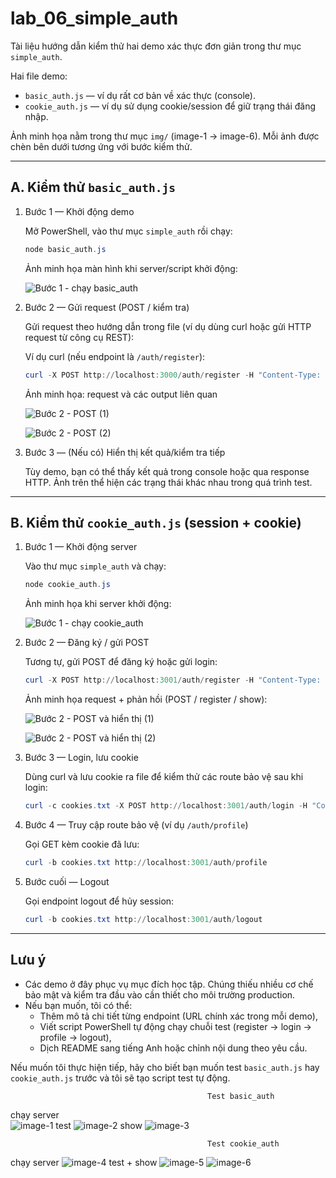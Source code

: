 # lab_06_simple_auth

Tài liệu hướng dẫn kiểm thử hai demo xác thực đơn giản trong thư mục `simple_auth`.

Hai file demo:

- `basic_auth.js` — ví dụ rất cơ bản về xác thực (console).
- `cookie_auth.js` — ví dụ sử dụng cookie/session để giữ trạng thái đăng nhập.

Ảnh minh họa nằm trong thư mục `img/` (image-1 → image-6). Mỗi ảnh được chèn bên dưới tương ứng với bước kiểm thử.

---

## A. Kiểm thử `basic_auth.js`

1) Bước 1 — Khởi động demo

   Mở PowerShell, vào thư mục `simple_auth` rồi chạy:

   ```powershell
   node basic_auth.js
   ```

   Ảnh minh họa màn hình khi server/script khởi động:

   ![Bước 1 - chạy basic_auth](img/image-1.png)

2) Bước 2 — Gửi request (POST / kiểm tra)

   Gửi request theo hướng dẫn trong file (ví dụ dùng curl hoặc gửi HTTP request từ công cụ REST):

   Ví dụ curl (nếu endpoint là `/auth/register`):

   ```powershell
   curl -X POST http://localhost:3000/auth/register -H "Content-Type: application/json" -d '{"username":"alice","password":"pass123"}'
   ```

   Ảnh minh họa: request và các output liên quan

   ![Bước 2 - POST (1)](img/image-2.png)

   ![Bước 2 - POST (2)](img/image-3.png)

3) Bước 3 — (Nếu có) Hiển thị kết quả/kiểm tra tiếp

   Tùy demo, bạn có thể thấy kết quả trong console hoặc qua response HTTP. Ảnh trên thể hiện các trạng thái khác nhau trong quá trình test.

---

## B. Kiểm thử `cookie_auth.js` (session + cookie)

1) Bước 1 — Khởi động server

   Vào thư mục `simple_auth` và chạy:

   ```powershell
   node cookie_auth.js
   ```

   Ảnh minh họa khi server khởi động:

   ![Bước 1 - chạy cookie_auth](img/image-4.png)

2) Bước 2 — Đăng ký / gửi POST

   Tương tự, gửi POST để đăng ký hoặc gửi login:

   ```powershell
   curl -X POST http://localhost:3001/auth/register -H "Content-Type: application/json" -d '{"username":"alice","password":"pass123"}'
   ```

   Ảnh minh họa request + phản hồi (POST / register / show):

   ![Bước 2 - POST và hiển thị (1)](img/image-5.png)

   ![Bước 2 - POST và hiển thị (2)](img/image-6.png)

3) Bước 3 — Login, lưu cookie

   Dùng curl và lưu cookie ra file để kiểm thử các route bảo vệ sau khi login:

   ```powershell
   curl -c cookies.txt -X POST http://localhost:3001/auth/login -H "Content-Type: application/json" -d '{"username":"alice","password":"pass123"}'
   ```

4) Bước 4 — Truy cập route bảo vệ (ví dụ `/auth/profile`)

   Gọi GET kèm cookie đã lưu:

   ```powershell
   curl -b cookies.txt http://localhost:3001/auth/profile
   ```

5) Bước cuối — Logout

   Gọi endpoint logout để hủy session:

   ```powershell
   curl -b cookies.txt http://localhost:3001/auth/logout
   ```

---

## Lưu ý

- Các demo ở đây phục vụ mục đích học tập. Chúng thiếu nhiều cơ chế bảo mật và kiểm tra đầu vào cần thiết cho môi trường production.
- Nếu bạn muốn, tôi có thể:
  - Thêm mô tả chi tiết từng endpoint (URL chính xác trong mỗi demo),
  - Viết script PowerShell tự động chạy chuỗi test (register → login → profile → logout),
  - Dịch README sang tiếng Anh hoặc chỉnh nội dung theo yêu cầu.

Nếu muốn tôi thực hiện tiếp, hãy cho biết bạn muốn test `basic_auth.js` hay `cookie_auth.js` trước và tôi sẽ tạo script test tự động.

                                                Test basic_auth
chạy server                                                
![image-1](img/image-1.png)
test
![image-2](img/image-2.png)
show
![image-3](img/image-3.png)

                                                Test cookie_auth
chạy server
![image-4](img/image-4.png)
test + show
![image-5](img/image-5.png)
![image-6](img/image-6.png)

